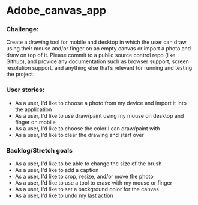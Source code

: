 # Adobe_canvas_app

### Challenge: 
Create a drawing tool for mobile and desktop in which the user can draw using their mouse and/or finger on an empty canvas or import a photo and draw on top of it. Please commit to a public source control repo (like Github), and provide any documentation such as browser support, screen resolution support, and anything else that’s relevant for running and testing the project.


### User stories:
* As a user, I'd like to choose a photo from my device and import it into the application
* As a user, I'd like to use draw/paint using my mouse on desktop and finger on mobile
* As a user, I'd like to choose the color I can draw/paint with
* As a user, I'd like to clear the drawing and start over


### Backlog/Stretch goals
* As a user, I'd like to be able to change the size of the brush
* As a user, I'd like to add a caption
* As a user, I'd like to crop, resize, and/or move the photo
* As a user, I'd like to use a tool to erase with my mouse or finger
* As a user, I'd like to set a background color for the canvas
* As a user, I'd like to undo my last action
